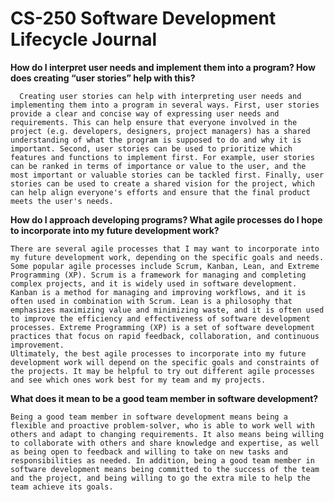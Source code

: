# CS-250 Software Development Lifecycle Journal


**How do I interpret user needs and implement them into a program? How does creating “user stories” help with this?**
      
      Creating user stories can help with interpreting user needs and implementing them into a program in several ways. First, user stories provide a clear and concise way of expressing user needs and requirements. This can help ensure that everyone involved in the project (e.g. developers, designers, project managers) has a shared understanding of what the program is supposed to do and why it is important. Second, user stories can be used to prioritize which features and functions to implement first. For example, user stories can be ranked in terms of importance or value to the user, and the most important or valuable stories can be tackled first. Finally, user stories can be used to create a shared vision for the project, which can help align everyone's efforts and ensure that the final product meets the user's needs.

**How do I approach developing programs? What agile processes do I hope to incorporate into my future development work?**
    
    There are several agile processes that I may want to incorporate into my future development work, depending on the specific goals and needs. Some popular agile processes include Scrum, Kanban, Lean, and Extreme Programming (XP). Scrum is a framework for managing and completing complex projects, and it is widely used in software development. Kanban is a method for managing and improving workflows, and it is often used in combination with Scrum. Lean is a philosophy that emphasizes maximizing value and minimizing waste, and it is often used to improve the efficiency and effectiveness of software development processes. Extreme Programming (XP) is a set of software development practices that focus on rapid feedback, collaboration, and continuous improvement.
    Ultimately, the best agile processes to incorporate into my future development work will depend on the specific goals and constraints of the projects. It may be helpful to try out different agile processes and see which ones work best for my team and my projects.

**What does it mean to be a good team member in software development?**
    
    Being a good team member in software development means being a flexible and proactive problem-solver, who is able to work well with others and adapt to changing requirements. It also means being willing to collaborate with others and share knowledge and expertise, as well as being open to feedback and willing to take on new tasks and responsibilities as needed. In addition, being a good team member in software development means being committed to the success of the team and the project, and being willing to go the extra mile to help the team achieve its goals.
